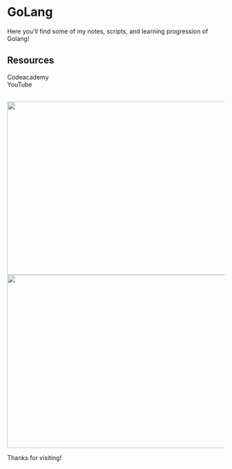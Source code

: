 # GoLang

Here you'll find some of my notes, scripts, and learning progression of Golang! 
</br>
## Resources
Codeacademy </br>
YouTube </br>
</br>

<img align="center" height="400" width="700" src="https://user-images.githubusercontent.com/88797481/197700757-8384b017-3cc0-43ea-9b9a-302bbb967037.png"> 

</br> 

<img align="center" height="400" width="700" src="https://media.giphy.com/media/3ohhwgOgPXLg5vZwLS/giphy.gif">

Thanks for visiting!

